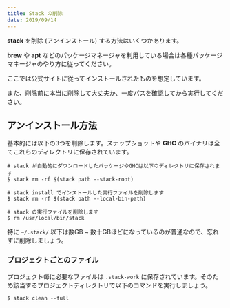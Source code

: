 ```yaml
---
title: Stack の削除
date: 2019/09/14
---
```


**stack** を削除 (アンインストール) する方法はいくつかあります。

**brew** や **apt** などのパッケージマネージャを利用している場合は各種パッケージマネージャのやり方に従ってください。

ここでは公式サイトに従ってインストールされたものを想定しています。

また、削除前に本当に削除して大丈夫か、一度パスを確認してから実行してください。

## アンインストール方法

基本的には以下の3つを削除します。スナップショットや **GHC** のバイナリは全てこれらのディレクトリに保存されています。

```shell
# stack が自動的にダウンロードしたパッケージやGHCは以下のディレクトリに保存されます
$ stack rm -rf $(stack path --stack-root)

# stack install でインストールした実行ファイルを削除します
$ stack rm -rf $(stack path --local-bin-path)

# stack の実行ファイルを削除します
$ rm /usr/local/bin/stack
```

特に `~/.stack/` 以下は数GB ~ 数十GBほどになっているのが普通なので、忘れずに削除しましょう。

### プロジェクトごとのファイル

プロジェクト毎に必要なファイルは `.stack-work` に保存されています。そのため該当するプロジェクトディレクトリで以下のコマンドを実行しましょう。

```shell
$ stack clean --full
```
